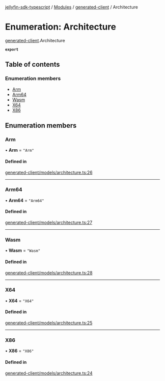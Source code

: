 [jellyfin-sdk-typescript](../README.md) / [Modules](../modules.md) / [generated-client](../modules/generated_client.md) / Architecture

# Enumeration: Architecture

[generated-client](../modules/generated_client.md).Architecture

**`export`**

## Table of contents

### Enumeration members

- [Arm](generated_client.Architecture.md#arm)
- [Arm64](generated_client.Architecture.md#arm64)
- [Wasm](generated_client.Architecture.md#wasm)
- [X64](generated_client.Architecture.md#x64)
- [X86](generated_client.Architecture.md#x86)

## Enumeration members

### Arm

• **Arm** = `"Arm"`

#### Defined in

[generated-client/models/architecture.ts:26](https://github.com/thornbill/jellyfin-sdk-typescript/blob/e430881/src/generated-client/models/architecture.ts#L26)

___

### Arm64

• **Arm64** = `"Arm64"`

#### Defined in

[generated-client/models/architecture.ts:27](https://github.com/thornbill/jellyfin-sdk-typescript/blob/e430881/src/generated-client/models/architecture.ts#L27)

___

### Wasm

• **Wasm** = `"Wasm"`

#### Defined in

[generated-client/models/architecture.ts:28](https://github.com/thornbill/jellyfin-sdk-typescript/blob/e430881/src/generated-client/models/architecture.ts#L28)

___

### X64

• **X64** = `"X64"`

#### Defined in

[generated-client/models/architecture.ts:25](https://github.com/thornbill/jellyfin-sdk-typescript/blob/e430881/src/generated-client/models/architecture.ts#L25)

___

### X86

• **X86** = `"X86"`

#### Defined in

[generated-client/models/architecture.ts:24](https://github.com/thornbill/jellyfin-sdk-typescript/blob/e430881/src/generated-client/models/architecture.ts#L24)
